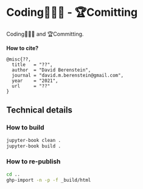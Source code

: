 # Coding👨🏽‍💻 - 🏆Comitting

 Coding👨🏽‍💻 and 🏆Committing.

**How to cite?** 
```
@misc{??,
  title   = "??",
  author  = "David Berenstein",
  journal = "david.m.berenstein@gmail.com",
  year    = "2021",
  url     = "??"
}
```

## Technical details
### How to build

```bash
jupyter-book clean .
jupyter-book build .
```

### How to re-publish
```bash
cd ..
ghp-import -n -p -f _build/html
```